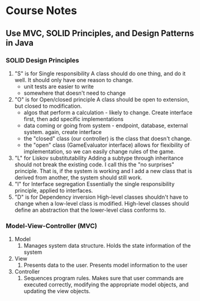 # Course Notes

## Use MVC, SOLID Principles, and Design Patterns in Java

### SOLID Design Principles
1. "S" is for Single responsibility
   A class should do one thing, and do it well. It should only have one reason to change.
   - unit tests are easier to write
   - somewhere that doesn't need to change
2. "O" is for Open/closed principle
   A class should be open to extension, but closed to modification.
   - algos that perform a calculation - likely to change. Create interface first, then add specific implementations
   - data coming or going from system - endpoint, database, external system. again, create interface
   - the "closed" class (our controller) is the class that doesn't change.
   - the "open" class (GameEvaluator interface) allows for flexibility of implementation, so we can easily change rules of the game.
3. "L" for Liskov substitutability
   Adding a subtype through inheritance should not break the existing code. I call this the "no surprises" principle. That is, if the system is working and I add a new class that is derived from another, the system should still work.
4. "I" for Interface segregation
   Essentially the single responsibility principle, applied to interfaces.
5. "D" is for Dependency inversion
   High-level classes shouldn't have to change when a low-level class is modified. High-level classes should define an abstraction that the lower-level class conforms to.

### Model-View-Controller (MVC)
1. Model
   1. Manages system data structure. Holds the state information of the system
2. View
   1. Presents data to the user. Presents model information to the user
3. Controller
   1. Sequences program rules. Makes sure that user commands are executed correctly, modifying the appropriate model objects, and updating the view objects.
